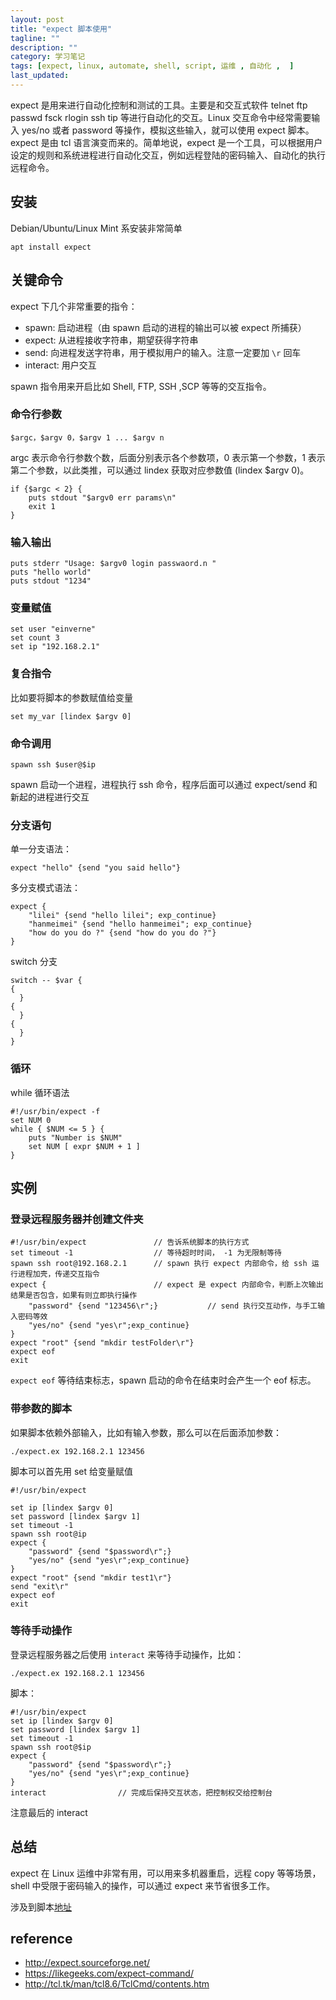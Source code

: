 ```yaml
---
layout: post
title: "expect 脚本使用"
tagline: ""
description: ""
category: 学习笔记
tags: [expect, linux, automate, shell, script, 运维 , 自动化 ,  ]
last_updated:
---
```



expect 是用来进行自动化控制和测试的工具。主要是和交互式软件 telnet ftp passwd fsck rlogin ssh tip 等进行自动化的交互。Linux 交互命令中经常需要输入 yes/no 或者 password 等操作，模拟这些输入，就可以使用 expect 脚本。expect 是由 tcl 语言演变而来的。简单地说，expect 是一个工具，可以根据用户设定的规则和系统进程进行自动化交互，例如远程登陆的密码输入、自动化的执行远程命令。

## 安装
Debian/Ubuntu/Linux Mint 系安装非常简单

    apt install expect

## 关键命令
expect 下几个非常重要的指令：

- spawn: 启动进程（由 spawn 启动的进程的输出可以被 expect 所捕获）
- expect: 从进程接收字符串，期望获得字符串
- send: 向进程发送字符串，用于模拟用户的输入。注意一定要加 `\r` 回车
- interact: 用户交互

spawn 指令用来开启比如 Shell, FTP, SSH ,SCP 等等的交互指令。

### 命令行参数

    $argc，$argv 0，$argv 1 ... $argv n

argc 表示命令行参数个数，后面分别表示各个参数项，0 表示第一个参数，1 表示第二个参数，以此类推，可以通过 lindex 获取对应参数值 (lindex $argv 0)。

    if {$argc < 2} {
        puts stdout "$argv0 err params\n"
        exit 1
    }

### 输入输出

    puts stderr "Usage: $argv0 login passwaord.n "
    puts "hello world"
    puts stdout "1234"

### 变量赋值

    set user "einverne"
    set count 3
    set ip "192.168.2.1"

### 复合指令
比如要将脚本的参数赋值给变量

    set my_var [lindex $argv 0]

### 命令调用

    spawn ssh $user@$ip

spawn 启动一个进程，进程执行 ssh 命令，程序后面可以通过 expect/send 和新起的进程进行交互

### 分支语句
单一分支语法：

    expect "hello" {send "you said hello"}

多分支模式语法：

    expect {
        "lilei" {send "hello lilei"; exp_continue}
        "hanmeimei" {send "hello hanmeimei"; exp_continue}
        "how do you do ?" {send "how do you do ?"}
    }

switch 分支

    switch -- $var {
    {
      }
    {
      }
    {
      }
    }

### 循环
while 循环语法

    #!/usr/bin/expect -f
    set NUM 0
    while { $NUM <= 5 } {
        puts "Number is $NUM"
        set NUM [ expr $NUM + 1 ]
    }


## 实例

### 登录远程服务器并创建文件夹

    #!/usr/bin/expect               // 告诉系统脚本的执行方式
    set timeout -1                  // 等待超时时间， -1 为无限制等待
    spawn ssh root@192.168.2.1      // spawn 执行 expect 内部命令，给 ssh 运行进程加壳，传递交互指令
    expect {                        // expect 是 expect 内部命令，判断上次输出结果是否包含，如果有则立即执行操作
        "password" {send "123456\r";}           // send 执行交互动作，与手工输入密码等效
        "yes/no" {send "yes\r";exp_continue}
    }
    expect "root" {send "mkdir testFolder\r"}
    expect eof
    exit

`expect eof` 等待结束标志，spawn 启动的命令在结束时会产生一个 eof 标志。

### 带参数的脚本
如果脚本依赖外部输入，比如有输入参数，那么可以在后面添加参数：

    ./expect.ex 192.168.2.1 123456

脚本可以首先用 set 给变量赋值

    #!/usr/bin/expect

    set ip [lindex $argv 0]
    set password [lindex $argv 1]
    set timeout -1
    spawn ssh root@ip
    expect {
        "password" {send "$password\r";}
        "yes/no" {send "yes\r";exp_continue}
    }
    expect "root" {send "mkdir test1\r"}
    send "exit\r"
    expect eof
    exit

### 等待手动操作
登录远程服务器之后使用 `interact` 来等待手动操作，比如：

    ./expect.ex 192.168.2.1 123456

脚本：

    #!/usr/bin/expect
    set ip [lindex $argv 0]
    set password [lindex $argv 1]
    set timeout -1
    spawn ssh root@$ip
    expect {
        "password" {send "$password\r";}
        "yes/no" {send "yes\r";exp_continue}
    }
    interact                // 完成后保持交互状态，把控制权交给控制台

注意最后的 interact

## 总结

expect 在 Linux 运维中非常有用，可以用来多机器重启，远程 copy 等等场景，shell 中受限于密码输入的操作，可以通过 expect 来节省很多工作。

涉及到脚本[地址](https://github.com/einverne/einverne.github.io/tree/master/expect-script/)

## reference

- <http://expect.sourceforge.net/>
- <https://likegeeks.com/expect-command/>
- <http://tcl.tk/man/tcl8.6/TclCmd/contents.htm>
